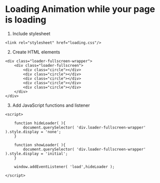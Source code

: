 # Loading Animation while your page is loading

1. Include stylesheet
```
<link rel="stylesheet" href="loading.css"/>
```

2. Create HTML elements
```
<div class="loader-fullscreen-wrapper">
    <div class="loader-fullscreen">
        <div class="circle"></div>
        <div class="circle"></div>
        <div class="circle"></div>
        <div class="circle"></div>
        <div class="circle"></div>
    </div>
</div>
```

3. Add JavaScript functions and listener
```
<script>

    function hideLoader( ){
        document.querySelector( 'div.loader-fullscreen-wrapper' ).style.display = 'none';
    }
    
    function showLoader( ){
        document.querySelector( 'div.loader-fullscreen-wrapper' ).style.display = 'initial';
    }
    
    window.addEventListener( 'load',hideLoader );
    
</script>
```